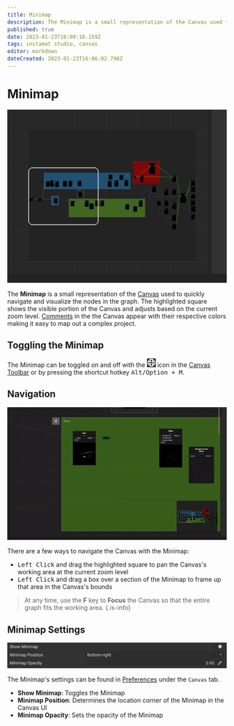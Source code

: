 ```yaml
---
title: Minimap
description: The Minimap is a small representation of the Canvas used to quickly navigate and visualize the nodes in the graph.
published: true
date: 2023-01-23T16:09:18.159Z
tags: instamat studio, canvas
editor: markdown
dateCreated: 2023-01-23T16:06:02.798Z
---
```


# Minimap

![Minimap](/instamat_studio/canvas/minimap_on_canvas.png)

The **Minimap** is a small representation of the <a href="">Canvas</a> used to quickly navigate and visualize the nodes in the graph. The highlighted square shows the visible portion of the Canvas and adjusts based on the current zoom level. <a href="">Comments</a> in the the Canvas appear with their respective colors making it easy to map out a complex project. 

## Toggling the Minimap

The Minimap can be toggled on and off with the ![Minimap](/instamat_studio/canvas/minimap.png) icon in the <a href="">Canvas Toolbar</a> or by pressing the shortcut hotkey <kbd>Alt/Option + M</kbd>.

## Navigation

![Minimap Navigation GIF](/instamat_studio/canvas/minimap_navigation.gif)

There are a few ways to navigate the Canvas with the Minimap:

- <kbd>Left Click</kbd> and drag the highlighted square to pan the Canvas's working area at the current zoom level
- <kbd>Left Click</kbd> and drag a box over a section of the Minimap to frame up that area in the Canvas's bounds

> At any time, use the **F** key to **Focus** the Canvas so that the entire graph fits the working area.
{.is-info}


## Minimap Settings

![Minimap Settings](/instamat_studio/canvas/minimap_settings.png)

The Minimap's settings can be found in <a href="">Preferences</a> under the `Canvas` tab.

- **Show Minimap**: Toggles the Minimap
- **Minimap Position**: Determines the location corner of the Minimap in the Canvas UI
- **Minimap Opacity**: Sets the opacity of the Minimap
